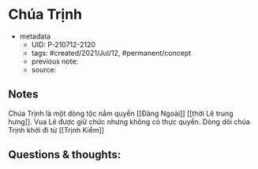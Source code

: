 # Chúa Trịnh

- metadata
	- UID: P-210712-2120
	- tags: #created/2021/Jul/12, #permanent/concept 
	- previous note: 
	- source: 

## Notes
Chúa Trịnh là một dòng tộc nắm quyền [[Đàng Ngoài]] [[thời Lê trung hưng]]. Vua Lê được giữ chức nhưng không có thực quyền.
Dòng dõi chúa Trịnh khởi đi từ [[Trịnh Kiểm]]

## Questions & thoughts:

